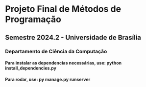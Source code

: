 # Projeto Final de Métodos de Programação
## Semestre 2024.2 - Universidade de Brasília
### Departamento de Ciência da Computação

#### Para instalar as dependencias necessárias, use: python install_dependencies.py

#### Para rodar, use: py manage.py runserver
